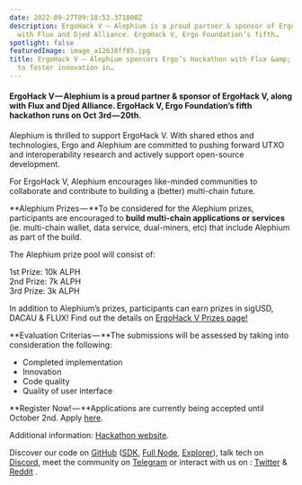```yaml
---
date: 2022-09-27T09:18:53.371000Z
description: ErgoHack V — Alephium is a proud partner & sponsor of ErgoHack V, along
  with Flux and Djed Alliance. ErgoHack V, Ergo Foundation’s fifth…
spotlight: false
featuredImage: image_a12638ff85.jpg
title: ErgoHack V — Alephium sponsors Ergo’s Hackathon with Flux &amp; Djed Alliance
  to foster innovation in…
---
```


#### ErgoHack V — Alephium is a proud partner & sponsor of ErgoHack V, along with Flux and Djed Alliance. ErgoHack V, Ergo Foundation’s fifth hackathon runs on Oct 3rd — 20th.

Alephium is thrilled to support ErgoHack V. With shared ethos and technologies, Ergo and Alephium are committed to pushing forward UTXO and interoperability research and actively support open-source development.

For ErgoHack V, Alephium encourages like-minded communities to collaborate and contribute to building a (better) multi-chain future.

**Alephium Prizes — **To be considered for the Alephium prizes, participants are encouraged to **build multi-chain applications or services** (ie. multi-chain wallet, data service, dual-miners, etc) that include Alephium as part of the build.

The Alephium prize pool will consist of:

1st Prize: 10k ALPH  
2nd Prize: 7k ALPH  
3rd Prize: 3k ALPH

In addition to Alephium’s prizes, participants can earn prizes in sigUSD, DACAU & FLUX! Find out the details on <a href="https://ergoplatform.org/en/blog/ErgoHack-5-Prizes/" >ErgoHack V Prizes page!</a>

**Evaluation Criterias — **The submissions will be assessed by taking into consideration the following:

- Completed implementation
- Innovation
- Code quality
- Quality of user interface

**Register Now! — **Applications are currently being accepted until October 2nd. Apply <a href="https://q9fwzopidh8.typeform.com/to/hEeZFF4c?typeform-source=3qml8hniame.typeform.com" >here</a>.

Additional information: <a href="https://ergohack.io/" >Hackathon website</a>.

Discover our code on <a href="https://github.com/alephium" >GitHub</a> (<a href="https://github.com/alephium/alephium-web3" >SDK</a>, <a href="https://github.com/alephium/alephium" >Full Node</a>, <a href="https://github.com/alephium/explorer" >Explorer</a>), talk tech on <a href="https://discord.gg/h7cXXy4FEY" >Discord</a>, meet the community on <a href="https://t.me/Alephium_Announcement" >Telegram</a> or interact with us on : <a href="https://twitter.com/alephium" >Twitter</a> & <a href="https://www.reddit.com/r/Alephium/" >Reddit</a> .

